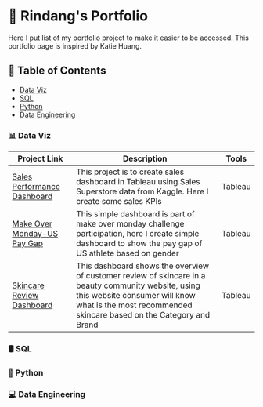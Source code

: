 <h1> 🚀 Rindang's Portfolio </h1>

Here I put list of my portfolio project to make it easier to be accessed. This portfolio page is inspired by Katie Huang.

<h2> 📁 Table of Contents </h2>

- [Data Viz](#tableau)
- [SQL](#sql)
- [Python](#python)
- [Data Engineering](#data-engineering)

<h3> 📊 Data Viz </h3>


| Project Link  | Description   |Tools|
| ------------- | ------------- |-----|
| [Sales Performance Dashboard](https://public.tableau.com/app/profile/rindangcahyaning/viz/SalesDashboard_16741907212560/SalesOverview) | This project is to create sales dashboard in Tableau using Sales Superstore data from Kaggle. Here I create some sales KPIs | Tableau |
| [Make Over Monday-US Pay Gap](https://public.tableau.com/app/profile/rindangcahyaning/viz/MakeOverMonday2023W13USPayGap/Dashboard1)  | This simple dashboard is part of make over monday challenge participation, here I create simple dashboard to show the pay gap of US athlete based on gender   | Tableau |
| [Skincare Review Dashboard](https://public.tableau.com/app/profile/rindangcahyaning/viz/SkincareReview/Dashboard1) | This dashboard shows the overview of customer review of skincare in a beauty community website, using this website consumer will know what is the most recommended skincare based on the Category and Brand| Tableau |


<h3> 🛢️ SQL </h3>

<h3> 🐍 Python </h3>

<h3> 💻 Data Engineering </h3>
